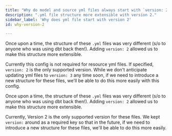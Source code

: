 ```yaml
---
title: "Why do model and source yml files always start with `version: 2`?"
description: ".yml file structure more extensible with version 2."
sidebar_label: 'Why does yml file start with version 2'
id: why-version-2

---
```


<VersionBlock firstVersion="1.5">

Once upon a time, the structure of these `.yml` files was very different (s/o to anyone who was using dbt back then!). Adding `version: 2` allowed us to make this structure more extensible.

Currently this config is not required for resource yml files. If specified, `version: 2` is the only supported version. While we don't anticipate updating yml files to `version: 3` any time soon, if we need to introduce a new structure for these files, we'll be able to do this more easily with this config.

</VersionBlock>

<VersionBlock lastVersion="1.4">

Once upon a time, the structure of these `.yml` files was very different (s/o to anyone who was using dbt back then!). Adding `version: 2` allowed us to make this structure more extensible.

Currently, Version 2 is the only supported version for these files. We kept `version:` around as a required key so that in the future, if we need to introduce a new structure for these files, we'll be able to do this more easily.

</VersionBlock>
